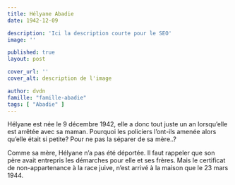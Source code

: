 ```yaml
---
title: Hélyane Abadie
date: 1942-12-09

description: 'Ici la description courte pour le SEO'
image: ''

published: true
layout: post

cover_url: ''
cover_alt: description de l'image

author: dvdn
famille: "famille-abadie"
tags: [ "Abadie" ]
---
```


Hélyane est née le 9 décembre 1942, elle a donc tout juste un an lorsqu’elle est arrêtée avec sa maman. Pourquoi les policiers l’ont-ils amenée alors qu’elle était si petite? Pour ne pas la séparer de sa mère..?

Comme sa mère, Hélyane n’a pas été déportée. Il faut rappeler que son père avait entrepris les démarches pour elle et ses frères. Mais le certificat de non-appartenance à la race juive, n’est arrivé à la maison que le 23 mars 1944.